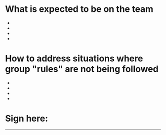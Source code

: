 # What is expected to be on the team 

-
-
-
-

# How to address situations where group "rules" are not being followed

-
-
-
-

# Sign here:







---
